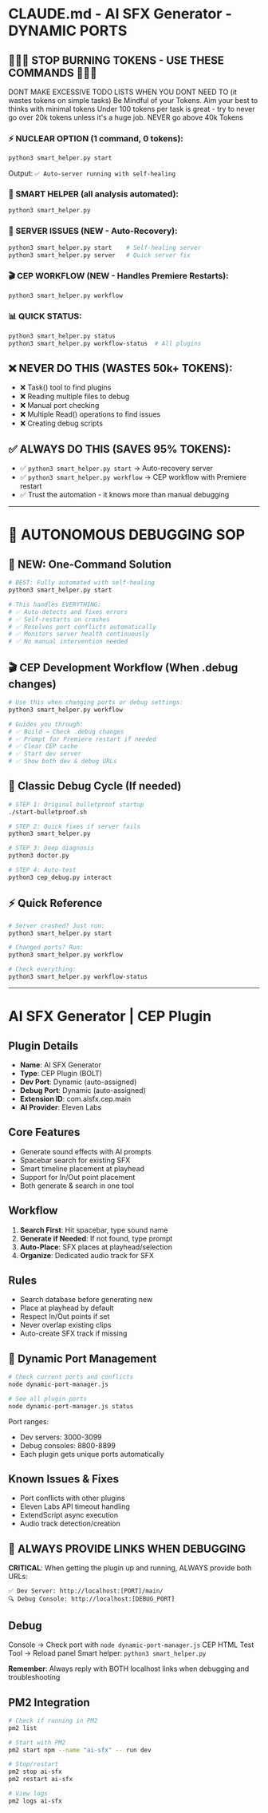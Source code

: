 # CLAUDE.md - AI SFX Generator - DYNAMIC PORTS

## 🚨🚨🚨 STOP BURNING TOKENS - USE THESE COMMANDS 🚨🚨🚨

DONT MAKE EXCESSIVE TODO LISTS WHEN YOU DONT NEED TO (it wastes tokens on simple tasks)
Be Mindful of your Tokens. Aim your best to thinks with minimal tokens Under 100 tokens per task is great - try to never go over 20k tokens unless it's a huge job. NEVER go above 40k Tokens

### ⚡ NUCLEAR OPTION (1 command, 0 tokens):
```bash
python3 smart_helper.py start
```
Output: `✅ Auto-server running with self-healing`

### 🔧 SMART HELPER (all analysis automated):
```bash
python3 smart_helper.py
```

### 🚀 SERVER ISSUES (NEW - Auto-Recovery):
```bash
python3 smart_helper.py start    # Self-healing server
python3 smart_helper.py server   # Quick server fix
```

### 🎬 CEP WORKFLOW (NEW - Handles Premiere Restarts):
```bash
python3 smart_helper.py workflow
```

### 📊 QUICK STATUS:
```bash
python3 smart_helper.py status
python3 smart_helper.py workflow-status  # All plugins
```

## ❌ NEVER DO THIS (WASTES 50k+ TOKENS):
- ❌ Task() tool to find plugins
- ❌ Reading multiple files to debug
- ❌ Manual port checking
- ❌ Multiple Read() operations to find issues
- ❌ Creating debug scripts

## ✅ ALWAYS DO THIS (SAVES 95% TOKENS):
- ✅ `python3 smart_helper.py start` → Auto-recovery server
- ✅ `python3 smart_helper.py workflow` → CEP workflow with Premiere restart
- ✅ Trust the automation - it knows more than manual debugging

____
# 🤖 AUTONOMOUS DEBUGGING SOP

## 🚀 **NEW: One-Command Solution**
```bash
# BEST: Fully automated with self-healing
python3 smart_helper.py start

# This handles EVERYTHING:
# ✅ Auto-detects and fixes errors
# ✅ Self-restarts on crashes
# ✅ Resolves port conflicts automatically
# ✅ Monitors server health continuously
# ✅ No manual intervention needed
```

## 🎬 **CEP Development Workflow (When .debug changes)**
```bash
# Use this when changing ports or debug settings:
python3 smart_helper.py workflow

# Guides you through:
# ✅ Build → Check .debug changes
# ✅ Prompt for Premiere restart if needed
# ✅ Clear CEP cache
# ✅ Start dev server
# ✅ Show both dev & debug URLs
```

## 🔧 **Classic Debug Cycle (If needed)**
```bash
# STEP 1: Original bulletproof startup
./start-bulletproof.sh

# STEP 2: Quick fixes if server fails
python3 smart_helper.py

# STEP 3: Deep diagnosis
python3 doctor.py

# STEP 4: Auto-test
python3 cep_debug.py interact
```

## ⚡ **Quick Reference**
```bash
# Server crashed? Just run:
python3 smart_helper.py start

# Changed ports? Run:
python3 smart_helper.py workflow

# Check everything:
python3 smart_helper.py workflow-status
```

____
# AI SFX Generator | CEP Plugin

## Plugin Details
- **Name**: AI SFX Generator
- **Type**: CEP Plugin (BOLT)
- **Dev Port**: Dynamic (auto-assigned)
- **Debug Port**: Dynamic (auto-assigned)
- **Extension ID**: com.aisfx.cep.main
- **AI Provider**: Eleven Labs

## Core Features
- Generate sound effects with AI prompts
- Spacebar search for existing SFX
- Smart timeline placement at playhead
- Support for In/Out point placement
- Both generate & search in one tool

## Workflow
1. **Search First**: Hit spacebar, type sound name
2. **Generate if Needed**: If not found, type prompt
3. **Auto-Place**: SFX places at playhead/selection
4. **Organize**: Dedicated audio track for SFX

## Rules
- Search database before generating new
- Place at playhead by default
- Respect In/Out points if set
- Never overlap existing clips
- Auto-create SFX track if missing

## 🔄 Dynamic Port Management
```bash
# Check current ports and conflicts
node dynamic-port-manager.js

# See all plugin ports
node dynamic-port-manager.js status
```

Port ranges:
- Dev servers: 3000-3099
- Debug consoles: 8800-8899
- Each plugin gets unique ports automatically

## Known Issues & Fixes
- Port conflicts with other plugins
- Eleven Labs API timeout handling
- ExtendScript async execution
- Audio track detection/creation

## 🔗 ALWAYS PROVIDE LINKS WHEN DEBUGGING
**CRITICAL**: When getting the plugin up and running, ALWAYS provide both URLs:
```
✅ Dev Server: http://localhost:[PORT]/main/
🔍 Debug Console: http://localhost:[DEBUG_PORT]
```

## Debug
Console → Check port with `node dynamic-port-manager.js`
CEP HTML Test Tool → Reload panel
Smart helper: `python3 smart_helper.py`

**Remember**: Always reply with BOTH localhost links when debugging and troubleshooting

## PM2 Integration
```bash
# Check if running in PM2
pm2 list

# Start with PM2
pm2 start npm --name "ai-sfx" -- run dev

# Stop/restart
pm2 stop ai-sfx
pm2 restart ai-sfx

# View logs
pm2 logs ai-sfx
```